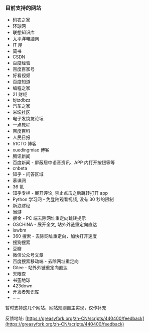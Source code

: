 ### 目前支持的网站

-   码农之家
-   环球网
-   联想知识库
-   太平洋电脑网
-   IT 屋
-   简书
-   CSDN
-   百度经验
-   百度百家号
-   好看视频
-   百度知道
-   编程之家
-   21 财经
-   bjtzdbzz
-   汽车之家
-   米坛社区
-   电子发烧友论坛
-   一点教程
-   百度百科
-   人民日报
-   51CTO 博客
-   xuedingmiao 博客
-   腾讯新闻
-   百度新闻 - 屏蔽居中语音资讯、APP 内打开按钮等等
-   cnbeta
-   知乎 - 问答区域
-   慕课网
-   36 氪
-   知乎专栏 - 展开评论, 禁止点击之后跳转打开 app
-   Python 学习网 - 免登陆观看视频, 没有 30 秒的限制
-   新浪财经
-   当游
-   掘金 - PC 端去除网址重定向跳转提示
-   OSCHINA - 展开全文, 站外外链重定向直达
-   iswbm
-   360 搜索 - 去除网址重定向，加快打开速度
-   搜狗搜索
-   豆瓣
-   微信公众号文章
-   百度搜索移动端 - 去除网址重定向
-   Gitee - 站外外链重定向直达
-   天眼查
-   书签地球
-   423down
-   开发者知识库
-   ......

暂时支持这几个网站，网站规则自主实现，仅作补充

反馈地址:
[https://greasyfork.org/zh-CN/scripts/440400/feedback](https://greasyfork.org/zh-CN/scripts/440400/feedback)
